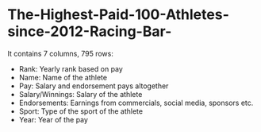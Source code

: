 # The-Highest-Paid-100-Athletes-since-2012-Racing-Bar-

It contains 7 columns, 795 rows:

 - Rank: Yearly rank based on pay
 - Name: Name of the athlete
 - Pay: Salary and endorsement pays altogether
 - Salary/Winnings: Salary of the athlete
 - Endorsements: Earnings from commercials, social media, sponsors etc.
 - Sport: Type of the sport of the athlete
 - Year: Year of the pay
